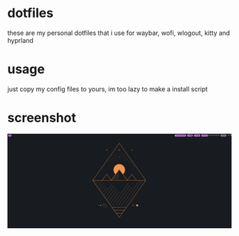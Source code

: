 # dotfiles
these are my personal dotfiles that i use for waybar, wofi, wlogout, kitty and hyprland

# usage

just copy my config files to yours, im too lazy to make a install script

# screenshot

![alt text](https://github.com/trolljoe/dotfiles/blob/main/desktop.png?raw=true)
